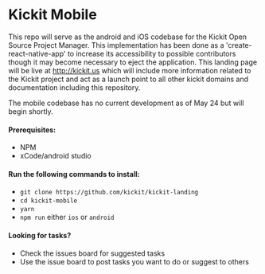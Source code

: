 # Kickit Mobile
This repo will serve as the android and iOS codebase for the Kickit Open Source Project Manager. This implementation has been done as a 'create-react-native-app' to increase its accessibility to possible contributors though it may become necessary to eject the application. This landing page will be live at http://kickit.us which will include more information related to the Kickit project and act as a launch point to all other kickit domains and documentation including this repository.

The mobile codebase has no current development as of May 24 but will begin shortly.

#### Prerequisites:
- NPM
- xCode/android studio

#### Run the following commands to install:

- `git clone https://github.com/kickit/kickit-landing`
- `cd kickit-mobile`
- `yarn`
- `npm run` either `ios` or `android`

#### Looking for tasks?

- Check the issues board for suggested tasks
- Use the issue board to post tasks you want to do or suggest to others

